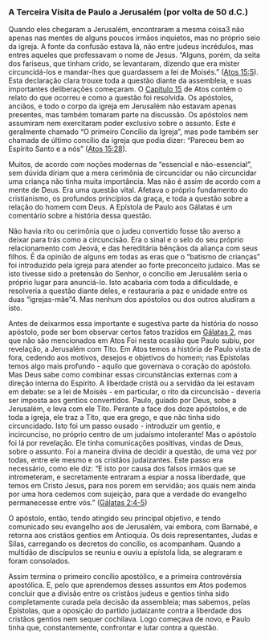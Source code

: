 ### A Terceira Visita de Paulo a Jerusalém (por volta de 50 d.C.) 

Quando eles chegaram a Jerusalém, encontraram a mesma coisa3 não apenas nas mentes de alguns poucos irmãos inquietos, mas no próprio seio da igreja. A fonte da confusão estava lá, não entre judeus incrédulos, mas entres aqueles que professavam o nome de Jesus. “Alguns, porém, da seita dos fariseus, que tinham crido, se levantaram, dizendo que era mister circuncidá-los e mandar-lhes que guardassem a lei de Moisés.” ([Atos 15:5](http://bibliaonline.com.br/acf/atos/15/5)). Esta declaração clara trouxe toda a questão diante da assembleia, e suas importantes deliberações começaram. O [Capítulo 15](http://bibliaonline.com.br/acf/atos/15) de Atos contém o relato do que ocorreu e como a questão foi resolvida. Os apóstolos, anciãos, e todo o corpo da igreja em Jerusalém não estavam apenas presentes, mas também tomaram parte na discussão. Os apóstolos nem assumiram nem exercitaram poder exclusivo sobre o assunto. Este é geralmente chamado “O primeiro Concílio da Igreja”, mas pode também ser chamada de último concílio da igreja que podia dizer: “Pareceu bem ao Espírito Santo e a nós” ([Atos 15:28](http://bibliaonline.com.br/acf/atos/15/28)).

Muitos, de acordo com noções modernas de “essencial e não-essencial”, sem dúvida diriam que a mera cerimônia de circuncidar ou não circuncidar uma criança não tinha muita importância. Mas não é assim de acordo com a mente de Deus. Era uma questão vital. Afetava o próprio fundamento do cristianismo, os profundos princípios da graça, e toda a questão sobre a relação do homem com Deus. A Epístola de Paulo aos Gálatas é um comentário sobre a história dessa questão.

Não havia rito ou cerimônia que o judeu convertido fosse tão averso a deixar para trás como a circuncisão. Era o sinal e o selo do seu próprio relacionamento com Jeová, e das hereditária bênçãos da aliança com seus filhos. É da opinião de alguns em todas as eras que o “batismo de crianças” foi introduzido pela igreja para atender ao forte preconceito judaico. Mas se isto tivesse sido a pretensão do Senhor, o concílio em Jerusalém seria o próprio lugar para anunciá-lo. Isto acabaria com toda a dificuldade, e resolveria a questão diante deles, e restauraria a paz e unidade entre os duas “igrejas-mãe”4\. Mas nenhum dos apóstolos ou dos outros aludiram a isto.

Antes de deixarmos essa importante e sugestiva parte da história do nosso apóstolo, pode ser bom observar certos fatos trazidos em [Gálatas 2](http://bibliaonline.com.br/acf/gl/2), mas que não são mencionados em Atos Foi nesta ocasião que Paulo subiu, por revelação, a Jerusalém com Tito. Em Atos temos a história de Paulo vista de fora, cedendo aos motivos, desejos e objetivos do homem; nas Epístolas temos algo mais profundo - aquilo que governava o coração do apóstolo. Mas Deus sabe como combinar essas circunstâncias externas com a direção interna do Espírito. A liberdade cristã ou a servidão da lei estavam em debate: se a lei de Moisés - em particular, o rito da circuncisão - deveria ser imposta aos gentios convertidos. Paulo, guiado por Deus, sobe a Jerusalém, e leva com ele Tito. Perante a face dos doze apóstolos, e de toda a igreja, ele traz a Tito, que era grego, e que não tinha sido circuncidado. Isto foi um passo ousado - introduzir um gentio, e incircunciso, no próprio centro de um judaísmo intolerante! Mas o apóstolo foi lá por revelação. Ele tinha comunicações positivas, vindas de Deus, sobre o assunto. Foi a maneira divina de decidir a questão, de uma vez por todas, entre ele mesmo e os cristãos judaizantes. Este passo era necessário, como ele diz: “E isto por causa dos falsos irmãos que se intrometeram, e secretamente entraram a espiar a nossa liberdade, que temos em Cristo Jesus, para nos porem em servidão; aos quais nem ainda por uma hora cedemos com sujeição, para que a verdade do evangelho permanecesse entre vós.” ([Gálatas 2:4-5](http://bibliaonline.com.br/acf/gl/2/4-5))

O apóstolo, então, tendo atingido seu principal objetivo, e tendo comunicado seu evangelho aos de Jerusalém, vai embora, com Barnabé, e retorna aos cristãos gentios em Antioquia. Os dois representantes, Judas e Silas, carregando os decretos do concílio, os acompanham. Quando a multidão de discípulos se reuniu e ouviu a epístola lida, se alegraram e foram consolados.

Assim termina o primeiro concílio apostólico, e a primeira controvérsia apostólica. E, pelo que aprendemos desses assuntos em Atos podemos concluir que a divisão entre os cristãos judeus e gentios tinha sido completamente curada pela decisão da assembleia; mas sabemos, pelas Epístolas, que a oposição do partido judaizante contra a liberdade dos cristãos gentios nem sequer cochilava. Logo começava de novo, e Paulo tinha que, constantemente, confrontar e lutar contra a questão.